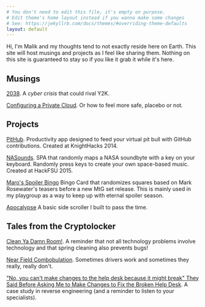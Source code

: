 ```yaml
---
# You don't need to edit this file, it's empty on purpose.
# Edit theme's home layout instead if you wanna make some changes
# See: https://jekyllrb.com/docs/themes/#overriding-theme-defaults
layout: default
---
```

Hi, I'm Malik and my thoughts tend to not exactly reside here on Earth. This site will host musings and projects as I feel like sharing them. Nothing on this site is guaranteed to stay so if you like it grab it while it's here.

## Musings
[2038](./tech/2038/2018/07/31/2038.html). A _cyber crisis_ that could rival Y2K.

[Configuring a Private Cloud](./tech/privacy/2017/03/31/configuring-a-private-cloud.html). Or how to feel more safe, placebo or not.

## Projects
[PitHub](https://github.com/roninb/PitHub). Productivity app designed to feed your virtual pit bull with GitHub contributions. Created at KnightHacks 2014.

[NASounds](https://github.com/roninb/NASounds-lit-hits). SPA that randomly maps a NASA soundbyte with a key on your keyboard. Randomly press keys to create your own space-based music. Created at HackFSU 2015.

[Maro's Spoiler Bingo](https://malikin.space/zendikarbingo) Bingo Card that randomizes squares based on Mark Rosewater's teasers before a new MtG set release. This is mainly used in my playgroup as a way to keep up with eternal spoiler season.

[Apocalypse](https://malikin.space/apocalypse/apocalypse.html) A basic side scroller I built to pass the time.

## Tales from the Cryptolocker
[Clean Ya Damn Room!](./tech/crypt/2022/03/16/clean-ya-room.html). A reminder that not all technology problems involve technology and that spring cleaning also prevents bugs!

[Near Field Combobulation](./tech/crypt/2022/03/16/nfc.html). Sometimes drivers work and sometimes they really, really don't.

["No, you can't make changes to the help desk because it might break" They Said Before Asking Me to Make Changes to Fix the Broken Help Desk](./tech/crypt/2022/03/16/i-toad-a-sow.html). A case study in reverse engineering (and a reminder to listen to your specialists).
